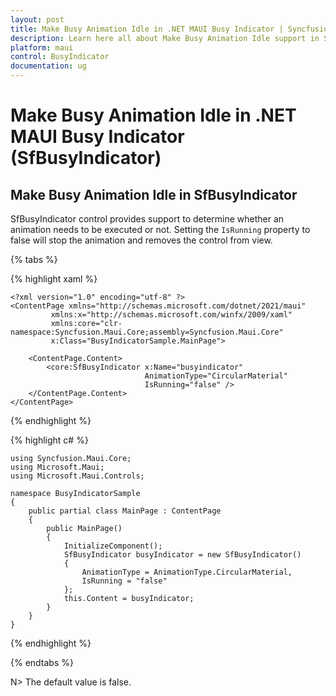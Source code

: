 ```yaml
---
layout: post
title: Make Busy Animation Idle in .NET MAUI Busy Indicator | Syncfusion
description: Learn here all about Make Busy Animation Idle support in Syncfusion .NET MAUI Busy Indicator (SfBusyIndicator) control and more.
platform: maui
control: BusyIndicator
documentation: ug
---
```

# Make Busy Animation Idle in .NET MAUI Busy Indicator (SfBusyIndicator)

## Make Busy Animation Idle in SfBusyIndicator

SfBusyIndicator control provides support to determine whether an animation needs to be executed or not. Setting the `IsRunning` property to false will stop the animation and removes the control from view.

{% tabs %}

{% highlight xaml %}

    <?xml version="1.0" encoding="utf-8" ?>
    <ContentPage xmlns="http://schemas.microsoft.com/dotnet/2021/maui"
             xmlns:x="http://schemas.microsoft.com/winfx/2009/xaml"
             xmlns:core="clr-namespace:Syncfusion.Maui.Core;assembly=Syncfusion.Maui.Core"
             x:Class="BusyIndicatorSample.MainPage">

        <ContentPage.Content>
            <core:SfBusyIndicator x:Name="busyindicator"
                                  AnimationType="CircularMaterial"
                                  IsRunning="false" />
        </ContentPage.Content>
    </ContentPage>

	
{% endhighlight %}

{% highlight c# %}

    using Syncfusion.Maui.Core;
    using Microsoft.Maui;
    using Microsoft.Maui.Controls;

    namespace BusyIndicatorSample
    {
        public partial class MainPage : ContentPage
        {
            public MainPage()
            {
                InitializeComponent();
                SfBusyIndicator busyIndicator = new SfBusyIndicator()
                {
                    AnimationType = AnimationType.CircularMaterial,                    
                    IsRunning = "false"                    
                };
                this.Content = busyIndicator;
            }
        }
    }
	
{% endhighlight %}

{% endtabs %}

N>  The default value is false.


